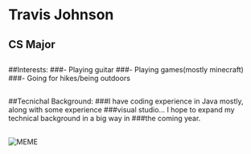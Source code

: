 # Travis Johnson
## CS Major
##
##Interests:
###- Playing guitar
###- Playing games(mostly minecraft)
###- Going for hikes/being outdoors
##
##Tecnichal Background:
###I have coding experience in Java mostly, along with some experience
###visual studio... I hope to expand my technical background in a big way in
###the coming year. 
##
![MEME](https://twitter.com/SuperMegaShow/status/1515071674038644738/photo/1)
